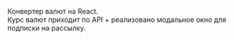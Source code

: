 Конвертер валют на React.
<br>Курс валют приходит по API + реализовано модальное окно для подписки на рассылку.
